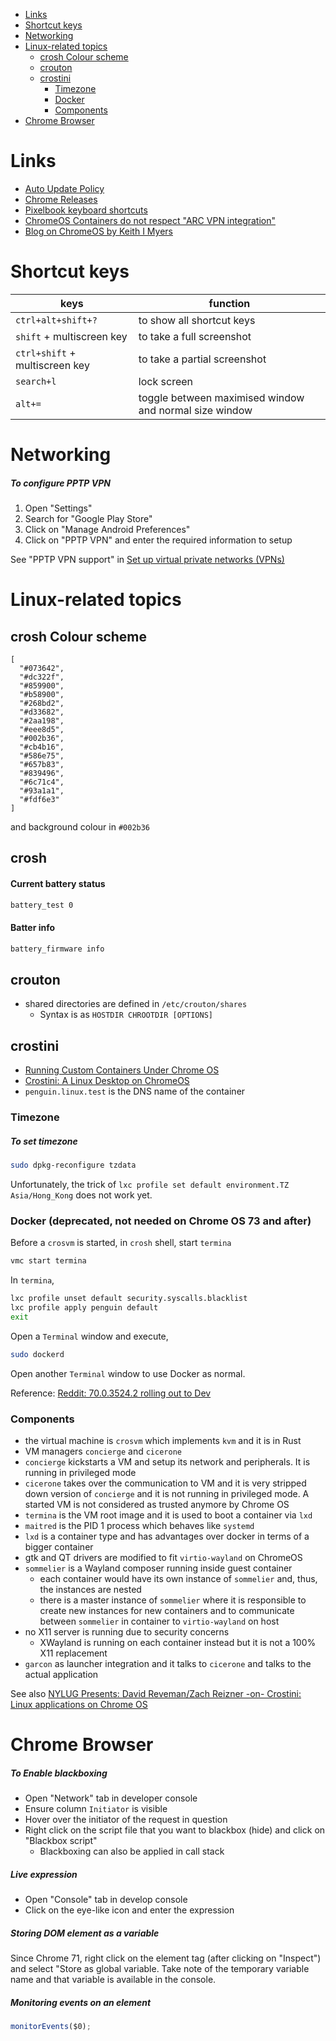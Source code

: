 - [Links](#links)
- [Shortcut keys](#shortcut-keys)
- [Networking](#networking)
- [Linux-related topics](#linux-related-topics)
  * [crosh Colour scheme](#crosh-colour-scheme)
  * [crouton](#crouton)
  * [crostini](#crostini)
    + [Timezone](#timezone)
    + [Docker](#docker)
    + [Components](#components)
- [Chrome Browser](#chrome-browser)

# Links

- [Auto Update Policy](https://support.google.com/chrome/a/answer/6220366?hl=en)
- [Chrome Releases](https://chromereleases.googleblog.com/)
- [Pixelbook keyboard shortcuts](https://support.google.com/pixelbook/answer/7503852?hl=en)
- [ChromeOS Containers do not respect "ARC VPN integration"](https://bugs.chromium.org/p/chromium/issues/detail?id=834585)
- [Blog on ChromeOS by Keith I Myers](https://kmyers.me/knowledge/chromeos/)

# Shortcut keys

| keys | function |
| --- | --- |
| `ctrl+alt+shift+?` | to show all shortcut keys |
| `shift` + multiscreen key | to take a full screenshot |
| `ctrl+shift` + multiscreen key | to take a partial screenshot |
| `search+l` | lock screen |
| `alt+=` | toggle between maximised window and normal size window |

# Networking

##### To configure PPTP VPN

1. Open "Settings"
2. Search for "Google Play Store"
3. Click on "Manage Android Preferences"
4. Click on "PPTP VPN" and enter the required information to setup

See "PPTP VPN support" in [Set up virtual private networks (VPNs)](https://support.google.com/chromebook/answer/1282338?hl=en)

# Linux-related topics

## crosh Colour scheme

```
[
  "#073642",
  "#dc322f",
  "#859900",
  "#b58900",
  "#268bd2",
  "#d33682",
  "#2aa198",
  "#eee8d5",
  "#002b36",
  "#cb4b16",
  "#586e75",
  "#657b83",
  "#839496",
  "#6c71c4",
  "#93a1a1",
  "#fdf6e3"
]
```

and background colour in `#002b36`

## crosh

#### Current battery status

```sh
battery_test 0
```

#### Batter info

```sh
battery_firmware info
```

## crouton

- shared directories are defined in `/etc/crouton/shares`
  - Syntax is as `HOSTDIR CHROOTDIR [OPTIONS]`

## crostini

- [Running Custom Containers Under Chrome OS](https://chromium.googlesource.com/chromiumos/docs/+/master/containers_and_vms.md)
- [Crostini: A Linux Desktop on ChromeOS](https://www.youtube.com/watch?v=_k6zdvM9rUA)
- `penguin.linux.test` is the DNS name of the container

### Timezone

##### To set timezone

```sh
sudo dpkg-reconfigure tzdata
```

Unfortunately, the trick of `lxc profile set default environment.TZ Asia/Hong_Kong`
    does not work yet.

### Docker (deprecated, not needed on Chrome OS 73 and after)

Before a `crosvm` is started, in `crosh` shell, start `termina`

```sh
vmc start termina
```

In `termina`,

```sh
lxc profile unset default security.syscalls.blacklist
lxc profile apply penguin default
exit
```

Open a `Terminal` window and execute,

```sh
sudo dockerd
```

Open another `Terminal` window to use Docker as normal.

Reference: [Reddit: 70.0.3524.2 rolling out to Dev](https://www.reddit.com/r/Crostini/comments/99jdeh/70035242_rolling_out_to_dev/e4revli/)

### Components

- the virtual machine is `crosvm` which implements `kvm` and it is in Rust
- VM managers `concierge` and `cicerone`
- `concierge` kickstarts a VM and setup its network and peripherals. It is
    running in privileged mode
- `cicerone` takes over the communication to VM and it is very stripped down
    version of `concierge` and it is not running in privileged mode. A started
    VM is not considered as trusted anymore by Chrome OS
- `termina` is the VM root image and it is used to boot a container via `lxd`
- `maitred` is the PID 1 process which behaves like `systemd`
- `lxd` is a container type and has advantages over docker in terms of a bigger
    container
- gtk and QT drivers are modified to fit `virtio-wayland` on ChromeOS
- `sommelier` is a Wayland composer running inside guest container
  - each container would have its own instance of `sommelier` and, thus, the
      instances are nested
  - there is a master instance of `sommelier` where it is responsible to create
      new instances for new containers and to communicate between `sommelier`
      in container to `virtio-wayland` on host
- no X11 server is running due to security concerns
  - XWayland is running on each container instead but it is not a 100% X11
      replacement
- `garcon` as launcher integration and it talks to `cicerone` and talks to the
    actual application

See also [NYLUG Presents: David Reveman/Zach Reizner -on- Crostini: Linux applications on Chrome OS](https://www.youtube.com/watch?v=WwrXqDERFm8)

# Chrome Browser

##### To Enable blackboxing

- Open "Network" tab in developer console
- Ensure column `Initiator` is visible
- Hover over the initiator of the request in question
- Right click on the script file that you want to blackbox (hide) and click on
    "Blackbox script"
  - Blackboxing can also be applied in call stack

##### Live expression

- Open "Console" tab in develop console
- Click on the eye-like icon and enter the expression


##### Storing DOM element as a variable

Since Chrome 71, right click on the element tag (after clicking on "Inspect")
and select "Store as global variable. Take note of the temporary variable name
and that variable is available in the console.

##### Monitoring events on an element

```js
monitorEvents($0);
```


